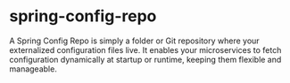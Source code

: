 # spring-config-repo
A Spring Config Repo is simply a folder or Git repository where your externalized configuration files live. It enables your microservices to fetch configuration dynamically at startup or runtime, keeping them flexible and manageable.
